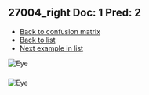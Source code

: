 ## 27004_right Doc: 1 Pred: 2
- [Back to confusion matrix](https://github.com/juliandewit/kaggle_retinopathy/blob/master/matrix.md)
- [Back to list](https://github.com/juliandewit/kaggle_retinopathy/blob/master/lists/12/list.md)
- [Next example in list](https://github.com/juliandewit/kaggle_retinopathy/blob/master/lists/12/27/27077_right.md)

![Eye](https://retinopaty.blob.core.windows.net/size1024/27004_right_1.jpeg)

### 

![Eye]()
